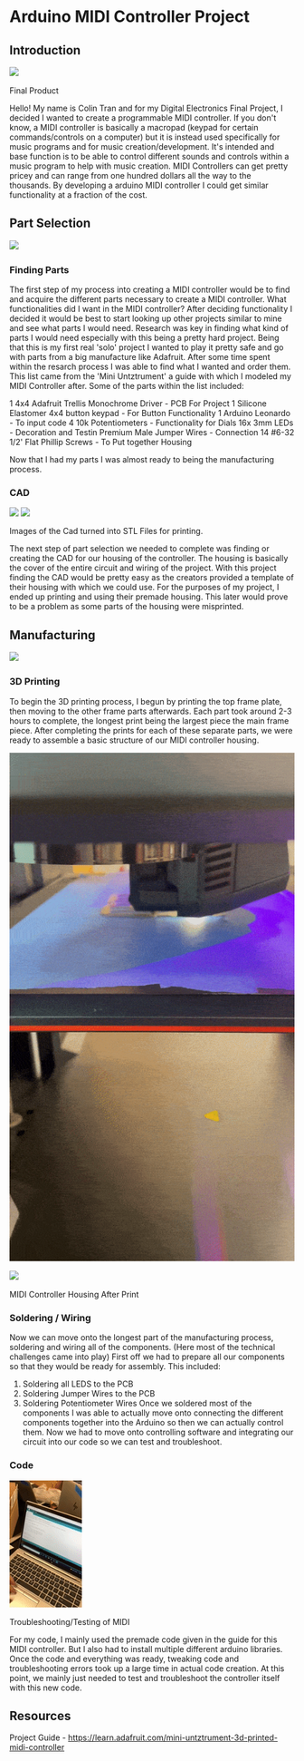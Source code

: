 # Arduino MIDI Controller Project

## Introduction

![](https://i.postimg.cc/4N6P7H3Q/IMG-7777.jpg)

Final Product

Hello! My name is Colin Tran and for my Digital Electronics Final Project, I decided I wanted to create a programmable MIDI controller. If you don't know, a MIDI controller is 
basically a macropad (keypad for certain commands/controls on a computer) but it is instead used specifically for music programs and for music creation/development. It's 
intended and base function is to be able to control different sounds and controls within a music program to help with music creation. MIDI Controllers can get pretty pricey and 
can range from one hundred dollars all the way to the thousands. By developing a arduino MIDI controller I could get similar functionality at a fraction of the cost.

## Part Selection

![](https://i.postimg.cc/KjN5WCws/IMG-7601.jpg)

### Finding Parts

The first step of my process into creating a MIDI controller would be to find and acquire the different parts necessary to create a MIDI controller. What functionalities did I 
want in the MIDI controller? After deciding functionality I decided it would be best to start looking up other projects similar to mine and see what parts I would need. Research 
was key in finding what kind of parts I would need especially with this being a pretty hard project. Being that this is my first real 'solo' project I wanted to play it pretty 
safe and go with parts from a big manufacture like Adafruit. After some time spent within the resarch process I was able to find what I wanted and order them. This list came 
from the 'Mini Untztrument' a guide with which I modeled my MIDI Controller after. Some of the parts within the list included:

1 4x4 Adafruit Trellis Monochrome Driver - PCB For Project
1 Silicone Elastomer 4x4 button keypad - For Button Functionality
1 Arduino Leonardo - To input code
4 10k Potentiometers - Functionality for Dials
16x 3mm LEDs - Decoration and Testin
Premium Male Jumper Wires - Connection
14 #6-32 1/2' Flat Phillip Screws - To Put together Housing

Now that I had my parts I was almost ready to being the manufacturing process.

### CAD 

![](https://i.postimg.cc/Kvtb1fLp/IMG-7619.jpg)
![](https://i.postimg.cc/bYtc5g6Y/IMG-7618.jpg)

Images of the Cad turned into STL Files for printing.

The next step of part selection we needed to complete was finding or creating the CAD for our housing of the controller. The housing is basically the cover of the entire circuit 
and wiring of the project. With this project finding the CAD would be pretty easy as the creators provided a template of their housing with which we could use. For the purposes 
of my project, I ended up printing and using their premade housing. This later would prove to be a problem as some parts of the housing were misprinted.



## Manufacturing

![](finalPrint.gif)

### 3D Printing

To begin the 3D printing process, I begun by printing the top frame plate, then moving to the other frame parts afterwards. Each part took around 2-3 hours to complete, the 
longest print being the largest piece the main frame piece. After completing the prints for each of these separate parts, we were ready to assemble a basic structure of our MIDI 
controller housing.

![](1stPartPrint.gif)

![](https://i.postimg.cc/J7gMKWgG/IMG-7620.jpg)

MIDI Controller Housing After Print

### Soldering / Wiring

Now we can move onto the longest part of the manufacturing process, soldering and wiring all of the components. (Here most of the technical challenges came into play)
First off we had to prepare all our components so that they would be ready for assembly. This included:
1. Soldering all LEDS to the PCB
2. Soldering Jumper Wires to the PCB
3. Soldering Potentiometer Wires
Once we soldered most of the components I was able to actually move onto connecting the different components together into the Arduino so then we can actually control them.
Now we had to move onto controlling software and integrating our circuit into our code so we can test and troubleshoot.

### Code

![](finalDEProjectWorking.gif)

Troubleshooting/Testing of MIDI

For my code, I mainly used the premade code given in the guide for this MIDI controller. But I also had to install multiple different arduino libraries. Once the code and 
everything was ready, tweaking code and troubleshooting errors took up a large time in actual code creation. At this point, we mainly just needed to test and troubleshoot the 
controller itself with this new code. 

## Resources
Project Guide - https://learn.adafruit.com/mini-untztrument-3d-printed-midi-controller
